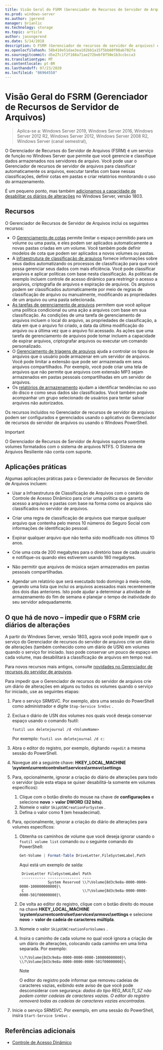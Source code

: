 ```yaml
---
title: Visão Geral do FSRM (Gerenciador de Recursos de Servidor de Arquivos)
ms.prod: windows-server
ms.author: jgerend
manager: brianlic
ms.technology: storage
ms.topic: article
author: jasongerend
ms.date: 5/14/2018
description: O FSRM (Gerenciador de recursos de servidor de arquivos) é uma ferramenta que permite gerenciar e classificar dados em um servidor de arquivos do Windows Server.
ms.openlocfilehash: 58b410e51dae3ea102bb1a15f5bb60f00ab702fa
ms.sourcegitcommit: d5e27c1f2f168a71ae272bebf8f50e1b3ccbcca3
ms.translationtype: MT
ms.contentlocale: pt-BR
ms.lasthandoff: 07/23/2020
ms.locfileid: "86964558"
---
```

# <a name="file-server-resource-manager-fsrm-overview"></a>Visão Geral do FSRM (Gerenciador de Recursos de Servidor de Arquivos)

> Aplica-se a: Windows Server 2019, Windows Server 2016, Windows Server 2012 R2, Windows Server 2012, Windows Server 2008 R2, Windows Server (canal semestral),

O Gerenciador de Recursos do Servidor de Arquivos (FSRM) é um serviço de função no Windows Server que permite que você gerencie e classifique dados armazenados nos servidores de arquivo. Você pode usar o Gerenciador de recursos de servidor de arquivos para classificar automaticamente os arquivos, executar tarefas com base nessas classificações, definir cotas em pastas e criar relatórios monitorando o uso do armazenamento.

É um pequeno ponto, mas também [adicionamos a capacidade de desabilitar os diários de alterações](#whats-new) no Windows Server, versão 1803.

## <a name="features"></a>Recursos

O Gerenciador de Recursos de Servidor de Arquivos inclui os seguintes recursos:

-   O [Gerenciamento de cotas](quota-management.md) permite limitar o espaço permitido para um volume ou uma pasta, e eles podem ser aplicados automaticamente a novas pastas criadas em um volume. Você também pode definir modelos de cota que podem ser aplicados a novos volumes ou pastas.
-   A [infraestrutura de classificação de arquivos](classification-management.md) fornece informações sobre seus dados automatizando os processos de classificação para que você possa gerenciar seus dados com mais eficiência. Você pode classificar arquivos e aplicar políticas com base nesta classificação. As políticas de exemplo incluem controle de acesso dinâmico para restringir o acesso a arquivos, criptografia de arquivos e expiração de arquivos. Os arquivos podem ser classificados automaticamente por meio de regras de classificação de arquivo ou manualmente, modificando as propriedades de um arquivo ou uma pasta selecionada.
-   [As tarefas de gerenciamento de arquivos](file-management-tasks.md) permitem que você aplique uma política condicional ou uma ação a arquivos com base em sua classificação. As condições de uma tarefa de gerenciamento de arquivos incluem o local do arquivo, as propriedades de classificação, a data em que o arquivo foi criado, a data da última modificação do arquivo ou a última vez que o arquivo foi acessado. As ações que uma tarefa de gerenciamento de arquivos pode tomar incluem a capacidade de expirar arquivos, criptografar arquivos ou executar um comando personalizado.
-   O [Gerenciamento de triagens de arquivos](file-screening-management.md) ajuda a controlar os tipos de arquivos que o usuário pode armazenar em um servidor de arquivos. Você pode limitar a extensão que pode ser armazenada em seus arquivos compartilhados. Por exemplo, você pode criar uma tela de arquivos que não permite que arquivos com extensão MP3 sejam armazenados em pastas pessoais compartilhadas em um servidor de arquivos.
-   Os [relatórios de armazenamento](storage-reports-management.md) ajudam a identificar tendências no uso do disco e como seus dados são classificados. Você também pode acompanhar um grupo selecionado de usuários para tentar salvar arquivos não autorizados.

Os recursos incluídos no Gerenciador de recursos de servidor de arquivos podem ser configurados e gerenciados usando o aplicativo do Gerenciador de recursos do servidor de arquivos ou usando o Windows PowerShell.

> [!IMPORTANT]
>  O Gerenciador de Recursos de Servidor de Arquivos suporta somente volumes formatados com o sistema de arquivos NTFS. O Sistema de Arquivos Resiliente não conta com suporte.

## <a name="practical-applications"></a>Aplicações práticas
 Algumas aplicações práticas para o Gerenciador de Recursos de Servidor de Arquivos incluem:

-   Usar a Infraestrutura de Classificação de Arquivos com o cenário de Controle de Acesso Dinâmico para criar uma política que garanta acesso a arquivos e pastas com base na forma como os arquivos são classificados no servidor de arquivos.

-   Criar uma regra de classificação de arquivos que marque qualquer arquivo que contenha pelo menos 10 números do Seguro Social com informações de identificação pessoal.

-   Expirar qualquer arquivo que não tenha sido modificado nos últimos 10 anos.

-   Crie uma cota de 200 megabytes para o diretório base de cada usuário e notifique-os quando eles estiverem usando 180 megabytes.

-   Não permitir que arquivos de música sejam armazenados em pastas pessoais compartilhadas.

-   Agendar um relatório que será executado todo domingo à meia-noite, gerando uma lista que inclui os arquivos acessados mais recentemente dos dois dias anteriores. Isto pode ajudar a determinar a atividade de armazenamento do fim de semana e planejar o tempo de inatividade do seu servidor adequadamente.

## <a name="whats-new---prevent-fsrm-from-creating-change-journals"></a><a name="whats-new"></a>O que há de novo – impedir que o FSRM crie diários de alterações

A partir do Windows Server, versão 1803, agora você pode impedir que o serviço do Gerenciador de recursos do servidor de arquivos crie um diário de alterações (também conhecido como um diário de USN) em volumes quando o serviço for iniciado. Isso pode conservar um pouco de espaço em cada volume, mas desabilitará a classificação de arquivos em tempo real.

Para novos recursos mais antigos, consulte [novidades no Gerenciador de recursos do servidor de arquivos](/previous-versions/windows/it-pro/windows-server-2012-R2-and-2012/dn383587(v=ws.11)).

Para impedir que o Gerenciador de recursos do servidor de arquivos crie um diário de alterações em alguns ou todos os volumes quando o serviço for iniciado, use as seguintes etapas:

1. Pare o serviço SRMSVC. Por exemplo, abra uma sessão do PowerShell como administrador e digite `Stop-Service SrmSvc` .
2. Exclua o diário de USN dos volumes nos quais você deseja conservar espaço usando o comando fsutil:

      ```
      fsutil usn deletejournal /d <VolumeName>
      ```
    Por exemplo: `fsutil usn deletejournal /d c:`

3. Abra o editor do registro, por exemplo, digitando `regedit` a mesma sessão do PowerShell.
4. Navegue até a seguinte chave: **HKEY_LOCAL_MACHINE \system\currentcontrolset\services\srmsvc\settings**
5. Para, opcionalmente, ignorar a criação do diário de alterações para todo o servidor (pule esta etapa se quiser desabilitá-la somente em volumes específicos):
    1. Clique com o botão direito do mouse na chave de **configurações** e selecione **novo**  >  **valor DWORD (32 bits)**.
    1. Nomeie o valor `SkipUSNCreationForSystem` .
    1. Defina o valor como **1** (em hexadecimal).
6. Para, opcionalmente, ignorar a criação do diário de alterações para volumes específicos:
    1. Obtenha os caminhos de volume que você deseja ignorar usando o `fsutil volume list` comando ou o seguinte comando do PowerShell:
        ```PowerShell
        Get-Volume | Format-Table DriveLetter,FileSystemLabel,Path
        ```
       Aqui está um exemplo de saída:

       ```
        DriveLetter FileSystemLabel Path
        ----------- --------------- ----
                    System Reserved \\?\Volume{8d3c9e8a-0000-0000-0000-100000000000}\
        C                           \\?\Volume{8d3c9e8a-0000-0000-0000-501f00000000}\
       ```
    2. De volta ao editor do registro, clique com o botão direito do mouse na chave **HKEY_LOCAL_MACHINE \system\currentcontrolset\services\srmsvc\settings** e selecione **novo**  >  **valor de cadeia de caracteres múltipla**.
    3. Nomeie o valor `SkipUSNCreationForVolumes` .
    4. Insira o caminho de cada volume no qual você ignora a criação de um diário de alterações, colocando cada caminho em uma linha separada. Por exemplo:

        ```
        \\?\Volume{8d3c9e8a-0000-0000-0000-100000000000}\
        \\?\Volume{8d3c9e8a-0000-0000-0000-501f00000000}\
        ```

        > [!NOTE]
        > O editor do registro pode informar que removeu cadeias de caracteres vazias, exibindo este aviso de que você pode desconsiderar com segurança: *dados do tipo REG_MULTI_SZ não podem conter cadeias de caracteres vazias. O editor do registro removerá todas as cadeias de caracteres vazias encontradas.*

7. Inicie o serviço SRMSVC. Por exemplo, em uma sessão do PowerShell, insira `Start-Service SrmSvc` .



## <a name="additional-references"></a>Referências adicionais

- [Controle de Acesso Dinâmico](/previous-versions/windows/it-pro/windows-server-2012-R2-and-2012/dn408191(v=ws.11))
